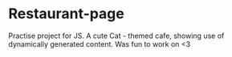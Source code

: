 # Restaurant-page
Practise project for JS.
A cute Cat - themed cafe, showing use of dynamically generated content. 
Was fun to work on <3